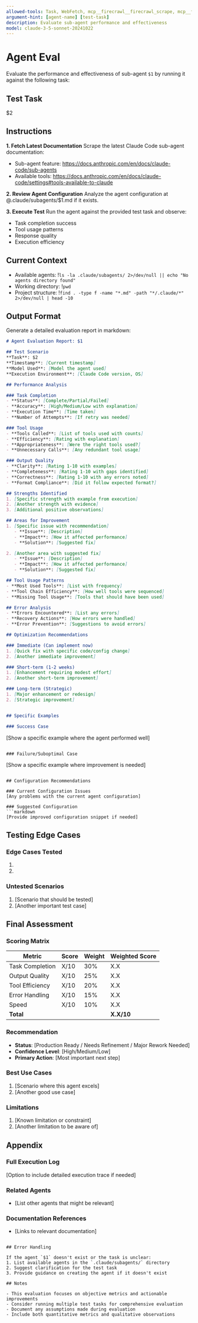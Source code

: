 ```yaml
---
allowed-tools: Task, WebFetch, mcp__firecrawl__firecrawl_scrape, mcp__firecrawl__firecrawl_search, mcp__firecrawl__firecrawl_crawl, mcp__firecrawl__firecrawl_check_crawl_status, Read, Bash(ls:*), Bash(grep:*), Bash(find:*)
argument-hint: [agent-name] [test-task]
description: Evaluate sub-agent performance and effectiveness
model: claude-3-5-sonnet-20241022
---
```


# Agent Eval

Evaluate the performance and effectiveness of sub-agent `$1` by running it against the following task:

## Test Task
$2

## Instructions

**1. Fetch Latest Documentation**
Scrape the latest Claude Code sub-agent documentation:
- Sub-agent feature: https://docs.anthropic.com/en/docs/claude-code/sub-agents
- Available tools: https://docs.anthropic.com/en/docs/claude-code/settings#tools-available-to-claude

**2. Review Agent Configuration**
Analyze the agent configuration at @.claude/subagents/$1.md if it exists.

**3. Execute Test**
Run the agent against the provided test task and observe:
- Task completion success
- Tool usage patterns
- Response quality
- Execution efficiency

## Current Context
- Available agents: !`ls -la .claude/subagents/ 2>/dev/null || echo "No agents directory found"`
- Working directory: !`pwd`
- Project structure: !`find . -type f -name "*.md" -path "*/.claude/*" 2>/dev/null | head -10`

## Output Format

Generate a detailed evaluation report in markdown:

```markdown
# Agent Evaluation Report: $1

## Test Scenario
**Task**: $2
**Timestamp**: [Current timestamp]
**Model Used**: [Model the agent used]
**Execution Environment**: [Claude Code version, OS]

## Performance Analysis

### Task Completion
- **Status**: [Complete/Partial/Failed]
- **Accuracy**: [High/Medium/Low with explanation]
- **Execution Time**: [Time taken]
- **Number of Attempts**: [If retry was needed]

### Tool Usage
- **Tools Called**: [List of tools used with counts]
- **Efficiency**: [Rating with explanation]
- **Appropriateness**: [Were the right tools used?]
- **Unnecessary Calls**: [Any redundant tool usage]

### Output Quality
- **Clarity**: [Rating 1-10 with examples]
- **Completeness**: [Rating 1-10 with gaps identified]
- **Correctness**: [Rating 1-10 with any errors noted]
- **Format Compliance**: [Did it follow expected format?]

## Strengths Identified
1. [Specific strength with example from execution]
2. [Another strength with evidence]
3. [Additional positive observations]

## Areas for Improvement
1. [Specific issue with recommendation]
   - **Issue**: [Description]
   - **Impact**: [How it affected performance]
   - **Solution**: [Suggested fix]

2. [Another area with suggested fix]
   - **Issue**: [Description]
   - **Impact**: [How it affected performance]
   - **Solution**: [Suggested fix]

## Tool Usage Patterns
- **Most Used Tools**: [List with frequency]
- **Tool Chain Efficiency**: [How well tools were sequenced]
- **Missing Tool Usage**: [Tools that should have been used]

## Error Analysis
- **Errors Encountered**: [List any errors]
- **Recovery Actions**: [How errors were handled]
- **Error Prevention**: [Suggestions to avoid errors]

## Optimization Recommendations

### Immediate (Can implement now)
1. [Quick fix with specific code/config change]
2. [Another immediate improvement]

### Short-term (1-2 weeks)
1. [Enhancement requiring modest effort]
2. [Another short-term improvement]

### Long-term (Strategic)
1. [Major enhancement or redesign]
2. [Strategic improvement]


## Specific Examples

### Success Case
```
[Show a specific example where the agent performed well]
```

### Failure/Suboptimal Case
```
[Show a specific example where improvement is needed]
```

## Configuration Recommendations

### Current Configuration Issues
[Any problems with the current agent configuration]

### Suggested Configuration
```markdown
[Provide improved configuration snippet if needed]
```

## Testing Edge Cases

### Edge Cases Tested
1. [Edge case 1]: [Result]
2. [Edge case 2]: [Result]

### Untested Scenarios
1. [Scenario that should be tested]
2. [Another important test case]

## Final Assessment

### Scoring Matrix
| Metric | Score | Weight | Weighted Score |
|--------|-------|--------|----------------|
| Task Completion | X/10 | 30% | X.X |
| Output Quality | X/10 | 25% | X.X |
| Tool Efficiency | X/10 | 20% | X.X |
| Error Handling | X/10 | 15% | X.X |
| Speed | X/10 | 10% | X.X |
| **Total** | | | **X.X/10** |

### Recommendation
- **Status**: [Production Ready / Needs Refinement / Major Rework Needed]
- **Confidence Level**: [High/Medium/Low]
- **Primary Action**: [Most important next step]

### Best Use Cases
1. [Scenario where this agent excels]
2. [Another good use case]

### Limitations
1. [Known limitation or constraint]
2. [Another limitation to be aware of]

## Appendix

### Full Execution Log
[Option to include detailed execution trace if needed]

### Related Agents
- [List other agents that might be relevant]

### Documentation References
- [Links to relevant documentation]
```

## Error Handling

If the agent `$1` doesn't exist or the task is unclear:
1. List available agents in the `.claude/subagents/` directory
2. Suggest clarification for the test task
3. Provide guidance on creating the agent if it doesn't exist

## Notes

- This evaluation focuses on objective metrics and actionable improvements
- Consider running multiple test tasks for comprehensive evaluation
- Document any assumptions made during evaluation
- Include both quantitative metrics and qualitative observations